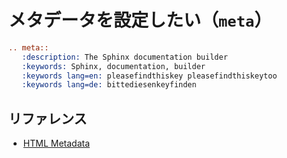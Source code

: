# メタデータを設定したい（``meta``）

```rst
.. meta::
   :description: The Sphinx documentation builder
   :keywords: Sphinx, documentation, builder
   :keywords lang=en: pleasefindthiskey pleasefindthiskeytoo
   :keywords lang=de: bittediesenkeyfinden
```

## リファレンス

- [HTML Metadata](https://www.sphinx-doc.org/en/master/usage/restructuredtext/basics.html#html-metadata)
